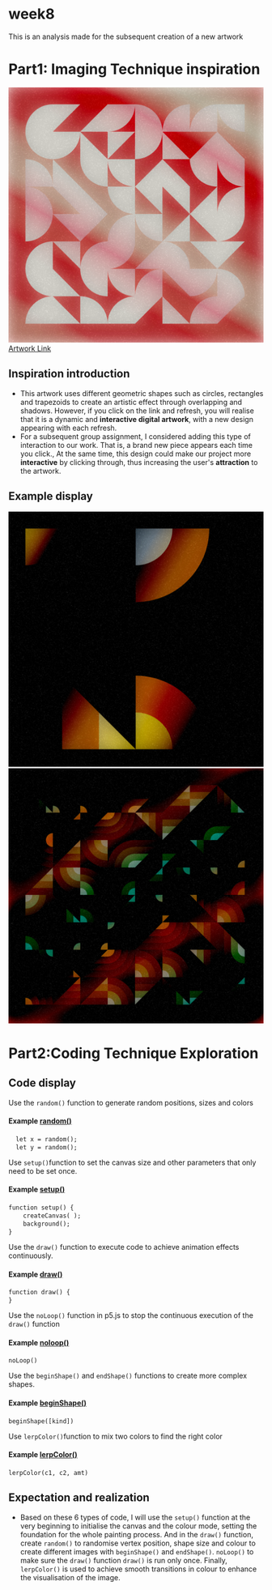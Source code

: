 # week8
This is an analysis made for the subsequent creation of a new artwork

# Part1: Imaging Technique inspiration

![An image of a art](asset/artwork.png)
[Artwork Link](https://openprocessing.org/sketch/1247971)

## Inspiration introduction

- This artwork uses different geometric shapes such as circles, rectangles and trapezoids to create an artistic effect through overlapping and shadows. However, if you click on the link and refresh, you will realise that it is a dynamic and **interactive digital artwork**, with a new design appearing with each refresh. 
- For a subsequent group assignment, I considered adding this type of interaction to our work. That is, a brand new piece appears each time you click., At the same time, this design could make our project more **interactive** by clicking through, thus increasing the user's **attraction** to the artwork.

## Example display
![An image of a art](asset/ART2.png)
![An image of a art](asset/ART3.png)



# Part2:Coding Technique Exploration

## Code display

 Use the `random()` function to generate random positions, sizes and colors

#### Example [random()](https://p5js.org/reference/#/p5/random)
```
  let x = random();
  let y = random();
  ```


Use `setup()`function to set the canvas size and other parameters that only need to be set once.

#### Example [setup()](https://p5js.org/reference/#/p5/setup)
```
function setup() {
    createCanvas( );
    background();
}
```


Use the `draw()` function to execute code to achieve animation effects continuously.
#### Example [draw()](https://p5js.org/reference/#/p5/draw)
```
function draw() {
}
```


Use the `noLoop()` function in p5.js to stop the continuous execution of the `draw()` function
#### Example [noloop()](https://p5js.org/reference/#/p5/noLoop)
```
noLoop()
```


Use the `beginShape()` and `endShape()` functions to create more complex shapes.
#### Example [beginShape()](https://p5js.org/reference/#/p5/beginShape)
```
beginShape([kind])
```


Use `lerpColor()`function to mix two colors to find the right color
#### Example [lerpColor()](https://p5js.org/reference/#/p5/lerpColor)
```
lerpColor(c1, c2, amt)
```

## Expectation and realization
- Based on these 6 types of code, I will use the `setup()` function at the very beginning to initialise the canvas and the colour mode, setting the foundation for the whole painting process. And in the `draw()` function, create `random()` to randomise vertex position, shape size and colour to create different images with `beginShape()` and `endShape()`. `noLoop()` to make sure the `draw()` function `draw()` is run only once. Finally, `lerpColor()` is used to achieve smooth transitions in colour to enhance the visualisation of the image.